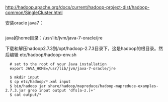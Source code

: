 http://hadoop.apache.org/docs/current/hadoop-project-dist/hadoop-common/SingleCluster.html

安装oracle java7：
``` apt-get install oracle-java7-installer
```
java的home目录：/usr/lib/jvm/java-7-oracle/jre

下载和解压hadoop2.7.3到/opt/hadoop-2.7.3目录下，这是hadoop的根目录。然后编辑 etc/hadoop/hadoop-env.sh
```
  # set to the root of your Java installation
  export JAVA_HOME=/usr/lib/jvm/java-7-oracle/jre
```
```
  $ mkdir input
  $ cp etc/hadoop/*.xml input
  $ bin/hadoop jar share/hadoop/mapreduce/hadoop-mapreduce-examples-2.7.3.jar grep input output 'dfs[a-z.]+'
  $ cat output/*
```